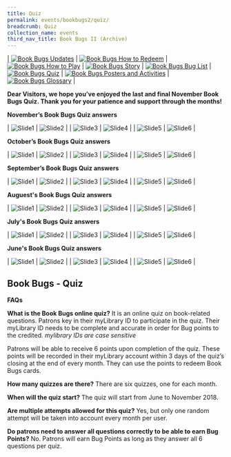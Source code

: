 ```yaml
---
title: Quiz
permalink: events/bookbugs2/quiz/
breadcrumb: Quiz
collection_name: events
third_nav_title: Book Bugs II (Archive)
---
```



| [![Book Bugs Updates](/images/events/bookbugs/vikus-updates.png)](/events/bookbugs2/bookbugs-main) | [![Book Bugs How to Redeem](/images/events/bookbugs/iyern-gx-how-to-redeem.png)](/events/bookbugs2/how-to-redeem) | [![Book Bugs How to Play](/images/events/bookbugs/molder-how-to-play.png)](/events/bookbugs2/how-to-play) | [![Book Bugs Story](/images/events/bookbugs/valeria-story.png)](/events/bookbugs2/story)
| [![Book Bugs Bug List](/images/events/bookbugs/nym9-bug-list.png)](/events/bookbugs2/bug-list) | [![Book Bugs Quiz](/images/events/bookbugs/cybug-quiz.png)](/events/bookbugs2/quiz) | [![Book Bugs Posters and Activities](/images/events/bookbugs/book-bugs-ii-dr-buttons-merigold.png)](/events/bookbugs2/posters-and-activities) | [![Book Bugs Glossary](/images/events/bookbugs/book-bugs-ii-dr-buttons-glossary.png)](/events/bookbugs2/glossary) |

**Dear Visitors, we hope you’ve enjoyed the last and final November Book Bugs Quiz. Thank you for your patience and support through the months!**

**November’s Book Bugs Quiz answers**

| ![Slide1](/images/events/bookbugs/nov-slide1.jpg) | ![Slide2](/images/events/bookbugs/nov-slide2.jpg) |
| ![Slide3](/images/events/bookbugs/nov-slide3.jpg) | ![Slide4](/images/events/bookbugs/nov-slide4.jpg) |
| ![Slide5](/images/events/bookbugs/nov-slide5.jpg) | ![Slide6](/images/events/bookbugs/nov-slide6.jpg) |

**October’s Book Bugs Quiz answers**

| ![Slide1](/images/events/bookbugs/oct-slide1.jpg) | ![Slide2](/images/events/bookbugs/oct-slide2.jpg) |
| ![Slide3](/images/events/bookbugs/oct-slide3.jpg) | ![Slide4](/images/events/bookbugs/oct-slide4.jpg) |
| ![Slide5](/images/events/bookbugs/oct-slide5.jpg) | ![Slide6](/images/events/bookbugs/oct-slide6.jpg) |

**September’s Book Bugs Quiz answers**

| ![Slide1](/images/events/bookbugs/sep-slide1-1.jpg) | ![Slide2](/images/events/bookbugs/sep-slide2-1.jpg) |
| ![Slide3](/images/events/bookbugs/sep-slide3-1.jpg) | ![Slide4](/images/events/bookbugs/sep-slide4-1.jpg) |
| ![Slide5](/images/events/bookbugs/sep-slide5-1.jpg) | ![Slide6](/images/events/bookbugs/sep-slide6-1.jpg) |

**Auguest's Book Bugs Quiz answers**

| ![Slide1](/images/events/bookbugs/aug-slide1.jpg) | ![Slide2](/images/events/bookbugs/aug-slide2.jpg) |
| ![Slide3](/images/events/bookbugs/aug-slide3.jpg) | ![Slide4](/images/events/bookbugs/aug-slide4.jpg) |
| ![Slide5](/images/events/bookbugs/aug-slide5.jpg) | ![Slide6](/images/events/bookbugs/aug-slide6.jpg) |

**July's Book Bugs Quiz answers**

| ![Slide1](/images/events/bookbugs/jul-slide1.jpg) | ![Slide2](/images/events/bookbugs/jul-slide2.jpg) |
| ![Slide3](/images/events/bookbugs/jul-slide3.jpg) | ![Slide4](/images/events/bookbugs/jul-slide4.jpg) |
| ![Slide5](/images/events/bookbugs/jul-slide5.jpg) | ![Slide6](/images/events/bookbugs/jul-slide6.jpg) |

**June's Book Bugs Quiz answers**

| ![Slide1](/images/events/bookbugs/jun-slide1-1.jpg) | ![Slide2](/images/events/bookbugs/jun-slide2-1.jpg) |
| ![Slide3](/images/events/bookbugs/jun-slide3-1.jpg) | ![Slide4](/images/events/bookbugs/jun-slide4-1.jpg) |
| ![Slide5](/images/events/bookbugs/jun-slide5-1.jpg) | ![Slide6](/images/events/bookbugs/jun-slide6-1.jpg) |


## **Book Bugs - Quiz**

**FAQs**

**What is the Book Bugs online quiz?**
It is an online quiz on book-related questions. Patrons key in their myLibrary ID to participate in the quiz. Their myLibrary ID needs to be complete and accurate in order for Bug points to the credited.
*mylibrary IDs are case sensitive*

Patrons will be able to receive 6 points upon completion of the quiz. These points will be recorded in their myLibrary account within 3 days of the quiz’s closing at the end of every month. They can use the points to redeem Book Bugs cards.

**How many quizzes are there?**
There are six quizzes, one for each month.

**When will the quiz start?**
The quiz will start from June to November 2018.

**Are multiple attempts allowed for this quiz?**
Yes, but only one random attempt will be taken into account every month per user.

**Do patrons need to answer all questions correctly to be able to earn Bug Points?**
No. Patrons will earn Bug Points as long as they answer all 6 questions per quiz.
